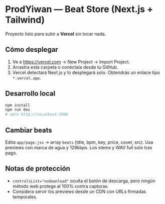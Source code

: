 # ProdYiwan — Beat Store (Next.js + Tailwind)

Proyecto listo para subir a **Vercel** sin tocar nada.

## Cómo desplegar
1. Ve a https://vercel.com → New Project → Import Project.
2. Arrastra esta carpeta o conéctala desde tu GitHub.
3. Vercel detectará Next.js y lo desplegará solo. Obtendrás un enlace tipo `*.vercel.app`.

## Desarrollo local
```bash
npm install
npm run dev
# abre http://localhost:3000
```

## Cambiar beats
Edita `app/page.jsx` → array `beats` (title, bpm, key, price, cover, src).
Usa previews con marca de agua y 128kbps. Los stems y WAV full solo tras pago.

## Notas de protección
- `controlsList="nodownload"` oculta el botón de descarga, pero ningún método web protege al 100% contra capturas.
- Considera servir los previews desde un CDN con URLs firmadas temporales.
